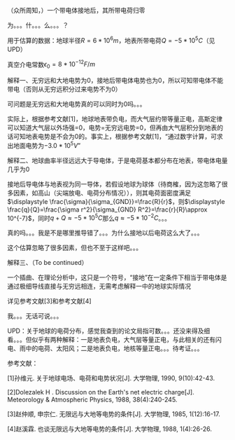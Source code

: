 （众所周知，）一个带电体接地后，其所带电荷归零

为。。。什。。。么。。。？

用于估算的数据：地球半径$R=6*10^6m$，地表所带电荷$Q=-5*10^5C$（见UPD）

真空介电常数$\epsilon_0=8*10^{-12}F/m$



解释一、无穷远和大地电势为0，接地后带电体电势也为0，所以可知带电体不能带电（否则从无穷远积分过来电势不为0）

可问题是无穷远和大地电势真的可以同时为0吗。。。

实际上，根据参考文献[1]，地球地表带负电，而大气层约带等量正电，高斯定律可以知道大气层以外场强=0，电势=无穷远电势=0，但再由大气层积分到地表的话可知地表电势是不会为0的。事实上，根据参考文献[1]，“通过数字计算，可求出地面电势为$-3.0*10^5V$”



解释二、地球曲率半径远远大于导电体，于是电荷基本都分布在地表，带电体电量几乎为0

接地后导电体与地表视为同一导体，若假设地球为球体（待商榷，因为这忽略了很多因素，如高山（尖端放电、电荷分布情况）），则其电荷面密度满足$\displaystyle \frac{\sigma}{\sigma_{GND}}=\frac{R}{r}$，则$\displaystyle \frac{q}{Q}=\frac{\sigma r^2}{\sigma_{GND} R^2}=\frac{r}{R}\approx 10^{-7}$，同时$q+Q\approx-5*10^5 C$那么$q\approx -5*10^{-2}C$。。。

真的吗。。。我是不是哪里推导错了。。。为什么接地以后电荷这么大了。。。

这个估算忽略了很多因素，但也不至于这样吧。。。



解释三、（To be continued）



一个插曲、在理论分析中，这只是一个符号，“接地”在一定条件下相当于带电体是通过极细导线直接与无穷远相连，无需考虑解释一中的地球实际情况

详见参考文献[3]和参考文献[4]

我。。。无话可说。。。



UPD：关于地球的电荷分布，感觉我查到的论文局指可数。。。还没来得及细看。。。但似乎有两种解释：一是地表负电，大气层等量正电，与此相关的还有闪电、雨中的电荷、太阳风；二是地表负电，地核等量正电。。。待考证。。。



参考文献：

[1]孙维元. 关于地球电场、电荷和电势状况[J]. 大学物理, 1990, 9(10):42-43.

[2]Dolezalek H . Discussion on the Earth's net electric charge[J]. Meteorology & Atmospheric Physics, 1988, 38(4):240-245.

[3]赵仲顺, 申宗仁. 无限远与大地等电势的条件[J]. 大学物理, 1985, 1(12):16-17.

[4]赵溪霖. 也谈无限远与大地等电势的条件[J]. 大学物理, 1988, 1(4):26-26.